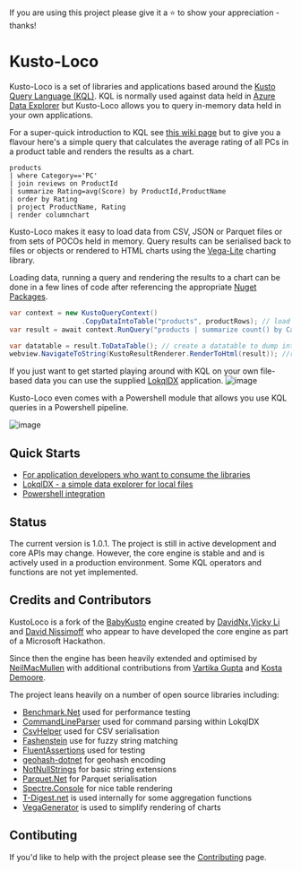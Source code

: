 
If you are using this project please give it a :star: to show your appreciation - thanks!

# Kusto-Loco

Kusto-Loco is a set of libraries and applications based around the [Kusto Query Language (KQL)](https://learn.microsoft.com/en-us/azure/data-explorer/kusto/query/).  KQL is normally used against data held in [Azure Data Explorer](https://learn.microsoft.com/en-us/azure/data-explorer/) but Kusto-Loco allows you to query in-memory data held in your own applications.


For a super-quick introduction to KQL see [this wiki page](https://github.com/NeilMacMullen/kusto-loco/wiki/Basic-introduction-to-KQL) but to give you a flavour here's a simple query that calculates the average rating of all PCs in a product table and renders the results as a chart.

```kql
products 
| where Category=='PC' 
| join reviews on ProductId 
| summarize Rating=avg(Score) by ProductId,ProductName 
| order by Rating
| project ProductName, Rating
| render columnchart
```


Kusto-Loco makes it easy to load data from CSV, JSON or Parquet files or from sets of POCOs held in memory. Query results can be serialised back to files or objects or rendered to HTML charts using the [Vega-Lite](https://vega.github.io/vega-lite/examples/) charting library.

Loading data, running a query and rendering the results to a chart can be done in a few lines of code after referencing the appropriate [Nuget Packages](https://github.com/NeilMacMullen/kusto-loco/wiki/Applications-and-Nuget-Packages).

```csharp
var context = new KustoQueryContext()
                  .CopyDataIntoTable("products", productRows); // load data from a set of POCOs
var result = await context.RunQuery("products | summarize count() by Category | render piechart");

var datatable = result.ToDataTable(); // create a datatable to dump into a datagrid
webview.NavigateToString(KustoResultRenderer.RenderToHtml(result)); //render chart
```

If you just want to get started playing around with KQL on your own file-based data you can use the supplied [LokqlDX](https://github.com/NeilMacMullen/kusto-loco/wiki/LokqlDX) application. 
![image](https://github.com/NeilMacMullen/kusto-loco/assets/9131337/ef8fd072-db8c-4ba0-8e44-aaca8157d918)

Kusto-Loco even comes with a Powershell module that allows you use KQL queries in a  Powershell pipeline.

![image](https://github.com/NeilMacMullen/kusto-loco/assets/9131337/2522d3f0-9b57-4009-a270-8f6fc13d91a1)

## Quick Starts

- [For application developers who want to consume the libraries](https://github.com/NeilMacMullen/kusto-loco/wiki/Using-the-query-engine)
- [LokqlDX - a simple data explorer for local files](https://github.com/NeilMacMullen/kusto-loco/wiki/LokqlDX)
- [Powershell integration](https://github.com/NeilMacMullen/kusto-loco/wiki/Powershell-Integration)


## Status

The current version is 1.0.1.  The project is still in active development and core APIs may change.  However, the core engine is stable and and is actively used in a production environment.  Some KQL operators and functions are not yet implemented. 

## Credits and Contributors

KustoLoco is a fork of the [BabyKusto](https://github.com/davidnx/baby-kusto-csharp) engine created by [DavidNx](https://github.com/davidnx),[Vicky Li](https://github.com/VickyLi2021) and [David Nissimoff](https://github.com/davidni) who appear to have developed the core engine as part of a Microsoft Hackathon.  

Since then the engine has been heavily extended and optimised by [NeilMacMullen](https://github.com/NeilMacMullen) with additional contributions from [Vartika Gupta](https://github.com/vartika-jain-gupta) and [Kosta Demoore](https://github.com/konvolution).

The project leans heavily on a number of open source libraries including:
- [Benchmark.Net](https://github.com/dotnet/BenchmarkDotNet) used for performance testing
- [CommandLineParser](https://github.com/commandlineparser/commandline) used for command parsing within LokqlDX
- [CsvHelper](https://joshclose.github.io/CsvHelper/) used for CSV serialisation
- [Fashenstein](https://github.com/DanHarltey/Fastenshtein) use for fuzzy string matching
- [FluentAssertions](https://fluentassertions.com/) used for testing
- [geohash-dotnet](https://github.com/postlagerkarte/geohash-dotnet) for geohash encoding
- [NotNullStrings](https://github.com/NeilMacMullen/NotNullStrings) for basic string extensions
- [Parquet.Net](https://github.com/aloneguid/parquet-dotnet) for Parquet serialisation
- [Spectre.Console](https://github.com/spectreconsole/spectre.console) for nice table rendering
- [T-Digest.net](https://github.com/ASolomatin/T-Digest.NET) is used internally for some aggregation functions
- [VegaGenerator](https://github.com/NeilMacMullen/VegaGenerator) is used to simplify rendering of charts

## Contibuting

If you'd like to help with the project please see the [Contributing](https://github.com/NeilMacMullen/kusto-loco/wiki/Contributing) page.
